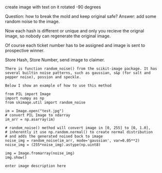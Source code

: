 create image with text on it rotated -90 degrees

Question: how to break the mold and keep original safe?
Answer: add some random noise to the image.

Now each hash is different or unique and only you recieve the orignal image, so nobody can regenerate the original image.

Of course each ticket number has to be assigned and image is sent to prospective winner.

Store Hash, Store Number, send image to claimer.

```
There is function random_noise() from the scikit-image package. It has several builtin noise patterns, such as gaussian, s&p (for salt and pepper noise), possion and speckle.

Below I show an example of how to use this method

from PIL import Image
import numpy as np
from skimage.util import random_noise

im = Image.open("test.jpg")
# convert PIL Image to ndarray
im_arr = np.asarray(im)

# random_noise() method will convert image in [0, 255] to [0, 1.0],
# inherently it use np.random.normal() to create normal distribution
# and adds the generated noised back to image
noise_img = random_noise(im_arr, mode='gaussian', var=0.05**2)
noise_img = (255*noise_img).astype(np.uint8)

img = Image.fromarray(noise_img)
img.show()

enter image description here
```
